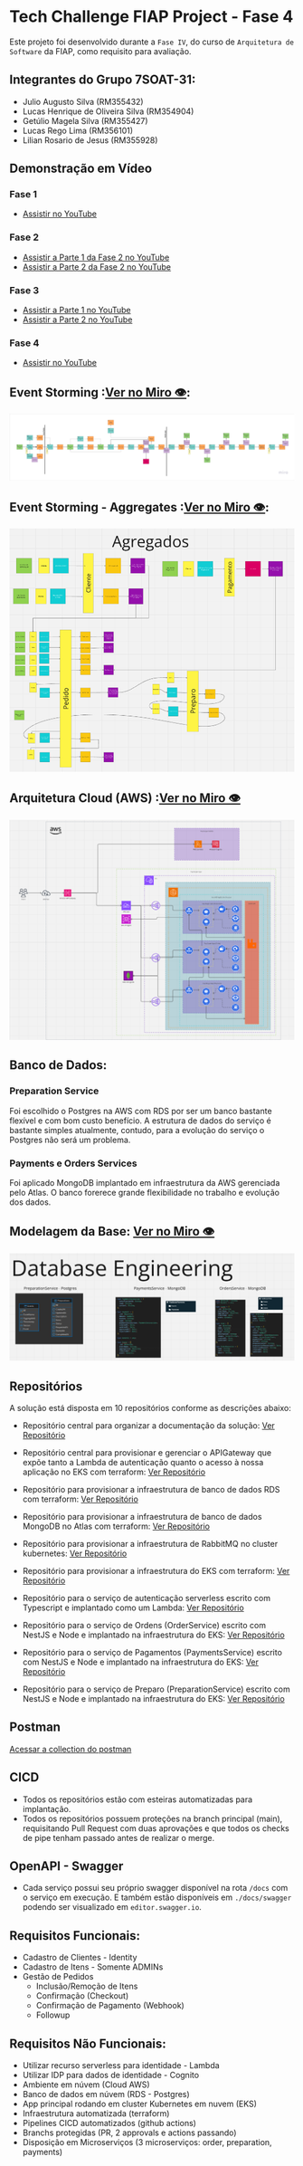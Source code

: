# Tech Challenge FIAP Project - Fase 4

Este projeto foi desenvolvido durante a `Fase IV`, do curso de `Arquitetura de Software` da FIAP, como requisito para avaliação.

## Integrantes do Grupo 7SOAT-31:

- Julio Augusto Silva (RM355432)
- Lucas Henrique de Oliveira Silva (RM354904)
- Getúlio Magela Silva (RM355427)
- Lucas Rego Lima (RM356101)
- Lilian Rosario de Jesus (RM355928)

## Demonstração em Vídeo

### Fase 1

- [Assistir no YouTube](https://www.youtube.com/watch?v=I0tNdblTFDc)

### Fase 2

- [Assistir a Parte 1 da Fase 2 no YouTube](https://www.youtube.com/watch?v=r81e0Y-HJx4)
- [Assistir a Parte 2 da Fase 2 no YouTube](https://www.youtube.com/watch?v=cL7ryiqxlvk)

### Fase 3

- [Assistir a Parte 1 no YouTube](https://youtu.be/rsVHmP_bMac)
- [Assistir a Parte 2 no YouTube](https://youtu.be/ouYiMiizpLE)

### Fase 4

- [Assistir no YouTube](https://youtu.be/8YUMKMkGJ0c)

## Event Storming :[Ver no Miro 👁️](https://miro.com/app/board/o9J_lHsdpmE=/?moveToWidget=3458764608376800764&cot=10):

![Event Storming](../docs/resources/EventStormingEventFlow.png)

## Event Storming - Aggregates :[Ver no Miro 👁️](https://miro.com/app/board/o9J_lHsdpmE=/?moveToWidget=3458764608480612936&cot=10):

![Domain Aggregates](../docs/resources/EventStormingAggregates.png)

## Arquitetura Cloud (AWS) :[Ver no Miro 👁️](https://miro.com/app/board/o9J_lHsdpmE=/?moveToWidget=3458764608629009136&cot=10)

![Arquitetura Cloud (AWS)](../docs/resources/ArchitectureAwsCloud.png)

## Banco de Dados:

### Preparation Service

Foi escolhido o Postgres na AWS com RDS por ser um banco bastante flexível e com bom custo benefício. A estrutura de dados do serviço é bastante simples atualmente, contudo, para a evolução do serviço o Postgres não será um problema.

### Payments e Orders Services

Foi aplicado MongoDB implantado em infraestrutura da AWS gerenciada pelo Atlas. O banco forerece grande flexibilidade no trabalho e evolução dos dados.

## Modelagem da Base: [Ver no Miro 👁️](https://miro.com/app/board/o9J_lHsdpmE=/?moveToWidget=3458764608628924696&cot=10)

![Modelagem da Base](../docs/resources/DatabaseStructure.png)

## Repositórios

A solução está disposta em 10 repositórios conforme as descrições abaixo:

- Repositório central para organizar a documentação da solução: [Ver Repositório](https://github.com/FIAP-7SOAT-TCG31/.github)

- Repositório central para provisionar e gerenciar o APIGateway que expõe tanto a Lambda de autenticação quanto o acesso à nossa aplicação no EKS com terraform: [Ver Repositório](https://github.com/FIAP-7SOAT-TCG31/fiap-7soat-tcg31-gateway)

- Repositório para provisionar a infraestrutura de banco de dados RDS com terraform: [Ver Repositório](https://github.com/FIAP-7SOAT-TCG31/fiap-7soat-tcg31-database)

- Repositório para provisionar a infraestrutura de banco de dados MongoDB no Atlas com terraform: [Ver Repositório](https://github.com/FIAP-7SOAT-TCG31/fiap-7soat-tcg31-mongodb)

- Repositório para provisionar a infraestrutura de RabbitMQ no cluster kubernetes: [Ver Repositório](https://github.com/FIAP-7SOAT-TCG31/fiap-7soat-tcg31-rabbitmq)

- Repositório para provisionar a infraestrutura do EKS com terraform: [Ver Repositório](https://github.com/FIAP-7SOAT-TCG31/fiap-7soat-tcg31-kubernetes)

- Repositório para o serviço de autenticação serverless escrito com Typescript e implantado como um Lambda: [Ver Repositório](https://github.com/FIAP-7SOAT-TCG31/fiap-7soat-tcg31-lambda)

- Repositório para o serviço de Ordens (OrderService) escrito com NestJS e Node e implantado na infraestrutura do EKS: [Ver Repositório](https://github.com/FIAP-7SOAT-TCG31/fiap-7soat-tcg31-orders)

- Repositório para o serviço de Pagamentos (PaymentsService) escrito com NestJS e Node e implantado na infraestrutura do EKS: [Ver Repositório](https://github.com/FIAP-7SOAT-TCG31/fiap-7soat-tcg31-payments)

- Repositório para o serviço de Preparo (PreparationService) escrito com NestJS e Node e implantado na infraestrutura do EKS: [Ver Repositório](https://github.com/FIAP-7SOAT-TCG31/fiap-7soat-tcg31-preparation)

## Postman
[Acessar a collection do postman](https://www.postman.com/gm50x/workspace/7soat31/folder/10261834-ead661be-6140-4298-ac6a-380fa0c3c5b3?action=share&source=copy-link&creator=10261834&ctx=documentation)

## CICD

- Todos os repositórios estão com esteiras automatizadas para implantação.
- Todos os repositórios possuem proteções na branch principal (main), requisitando Pull Request com duas aprovações e que todos os checks de pipe tenham passado antes de realizar o merge.

## OpenAPI - Swagger

- Cada serviço possui seu próprio swagger disponível na rota `/docs` com o serviço em execução. E também estão disponíveis em `./docs/swagger` podendo ser visualizado em `editor.swagger.io`.

## Requisitos Funcionais:

- Cadastro de Clientes - Identity
- Cadastro de Itens - Somente ADMINs
- Gestão de Pedidos
  - Inclusão/Remoção de Itens
  - Confirmação (Checkout)
  - Confirmação de Pagamento (Webhook)
  - Followup

## Requisitos Não Funcionais:

- Utilizar recurso serverless para identidade - Lambda
- Utilizar IDP para dados de identidade - Cognito
- Ambiente em núvem (Cloud AWS)
- Banco de dados em núvem (RDS - Postgres)
- App principal rodando em cluster Kubernetes em nuvem (EKS)
- Infraestrutura automatizada (terraform)
- Pipelines CICD automatizados (github actions)
- Branchs protegidas (PR, 2 approvals e actions passando)
- Disposição em Microserviços (3 microserviços: order, preparation, payments)
